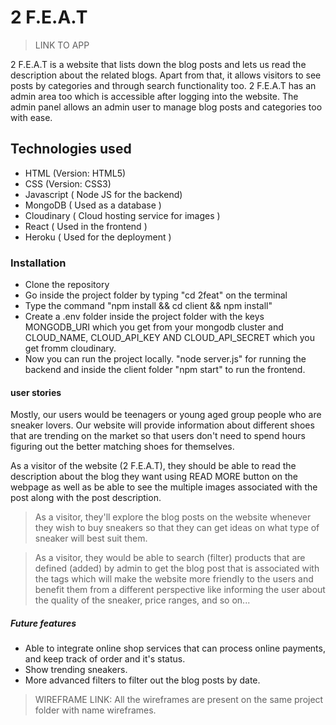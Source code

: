 # 2 F.E.A.T

> LINK TO APP

2 F.E.A.T is a website that lists down the blog posts and lets us read the description about the related blogs. Apart from that, it allows visitors to see posts by categories and through search functionality too. 2 F.E.A.T has an admin area too which is accessible after logging into the website. The admin panel allows an admin user to manage blog posts and categories too with ease.

## Technologies used
- HTML (Version: HTML5)
- CSS (Version: CSS3)
- Javascript ( Node JS for the backend)
- MongoDB ( Used as a database )
- Cloudinary ( Cloud hosting service for images )
- React ( Used in the frontend )
- Heroku ( Used for the deployment )

### Installation
- Clone the repository
- Go inside the project folder by typing "cd 2feat" on the terminal
- Type the command "npm install && cd client && npm install"
- Create a .env folder inside the project folder with the keys MONGODB_URI which you get from your mongodb cluster and CLOUD_NAME, CLOUD_API_KEY AND CLOUD_API_SECRET which you get fromm cloudinary.
- Now you can run the project locally. "node server.js" for running the backend and inside the client folder "npm start" to run the frontend.


#### user stories
Mostly, our users would be teenagers or young aged group people who are sneaker lovers. Our website will provide information about different shoes that are trending on the market so that users don't need to spend hours figuring out the better matching shoes for themselves.
>
As a visitor of the website (2 F.E.A.T), they should be able to read the description about the blog they want using READ MORE button on the webpage as well as be able to see the multiple images associated with the post along with the post description.

> As a visitor, they'll explore the blog posts on the website whenever they wish to buy sneakers so that they can get ideas on what type of sneaker will best suit them.

> As a visitor, they would be able to search (filter) products that are defined (added) by admin to get the blog post that is associated with the tags which will make the website more friendly to the users and benefit them from a different perspective like informing the user about the quality of the sneaker, price ranges, and so on...

##### Future features
- Able to integrate online shop services that can process online payments, and keep track of order and it's status.
- Show trending sneakers.
- More advanced filters to filter out the blog posts by date.

> WIREFRAME LINK: All the wireframes are present on the same project folder with name wireframes.